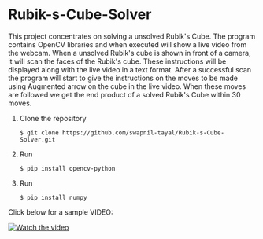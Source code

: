 # Rubik-s-Cube-Solver

This project concentrates on solving a unsolved Rubik's Cube. The program contains OpenCV libraries and when executed will show a live video from the webcam. When a unsolved Rubik's cube is shown in front of a camera, it will scan the faces of the Rubik's cube. These instructions will be displayed along with the live video in a text format. After a successful scan the program will start to give the instructions on the moves to be made using Augmented arrow on the cube in the live video. When these moves are followed we get the end product of a solved Rubik's Cube within 30 moves.

1.  Clone the repository
	```
	$ git clone https://github.com/swapnil-tayal/Rubik-s-Cube-Solver.git
	```
2.  Run 
	```
	$ pip install opencv-python
	```
3.  Run
	```
	$ pip install numpy
	```

Click below for a sample VIDEO:

[![Watch the video](https://img.youtube.com/vi/BXai7tTxbdE/sddefault.jpg)](https://youtu.be/BXai7tTxbdE)

